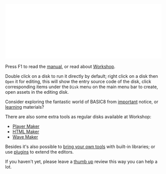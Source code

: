 ![](imgs/welcome.png)

Press F1 to read the [manual](manual), or read about [Workshop](workshop).

Double click on a disk to run it directly by default; right click on a disk then `Open` it for editing, this will show the entry source code of the disk, click corresponding items under the `Disk` menu on the main menu bar to create, open assets in the editing disk.

Consider exploring the fantastic world of BASIC8 from [important](https://steamcommunity.com/app/767240/discussions/4/2906376154311390056/) notice, or [learning](https://steamcommunity.com/app/767240/discussions/4/1696040635922300967/) materials?

There are also some extra tools as regular disks available at Workshop:

* [Player Maker](https://steamcommunity.com/sharedfiles/filedetails/?id=1328727512)
* [HTML Maker](https://steamcommunity.com/sharedfiles/filedetails/?id=1391948686)
* [Wave Maker](https://steamcommunity.com/sharedfiles/filedetails/?id=1352790993)

Besides it's also possible to [bring your own tools](https://steamcommunity.com/sharedfiles/filedetails/?id=1350153766) with built-in libraries; or use [plugins](https://github.com/paladin-t/b8.plugins) to extend the editors.

If you haven't yet, please leave a [thumb up](https://store.steampowered.com/recommended/recommendgame/767240) review this way you can help a lot.
